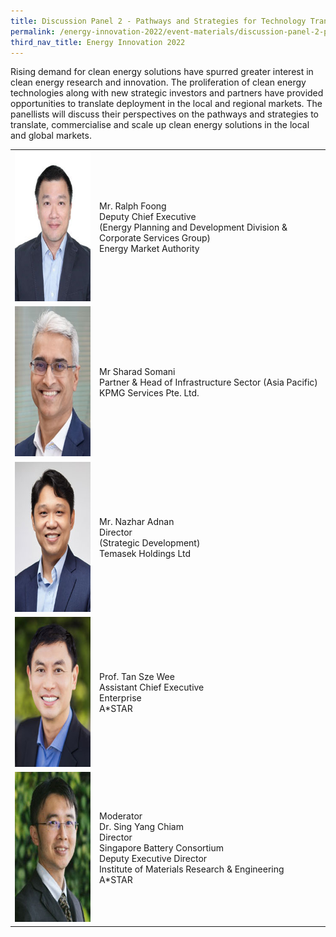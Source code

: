 ```yaml
---
title: Discussion Panel 2 - Pathways and Strategies for Technology Translation & Commercialisation
permalink: /energy-innovation-2022/event-materials/discussion-panel-2-pathways-and-strategies-for-technology-translation-commercialisation/
third_nav_title: Energy Innovation 2022
---
```

Rising demand for clean energy solutions have spurred greater interest in clean energy research and innovation. The proliferation of clean energy technologies along with new strategic investors and partners have provided opportunities to translate deployment in the local and regional markets. The panellists will discuss their perspectives on the pathways and strategies to translate, commercialise and scale up clean energy solutions in the local and global markets.

<div style="text-align: center;"></div>

<div class="speakers-tbl-container">
  <table>
    <tr>
	  <td><img src="/images/speakers/ralph-foong.jpg" alt="Ralph Foong" width="180" height="240" /></td>
	  <td>
	    <p><span class="speaker-name">Mr. Ralph Foong</span><br>
		Deputy Chief Executive<br>
		(Energy Planning and Development Division & Corporate Services Group)<br>
		Energy Market Authority</p>
	  </td>
	</tr>
	<tr>
	  <td><img src="/images/speakers/sharad-somani.jpg" alt="Sharad Somani" width="180" height="240" /></td>
	  <td>
	    <p><span class="speaker-name">Mr Sharad Somani</span><br>
		Partner & Head of Infrastructure Sector (Asia Pacific)<br>
		KPMG Services Pte. Ltd.</p>
	  </td>
	</tr>
	<tr>
	  <td><img src="/images/speakers/nazhar-adnan.jpg" alt="Nazhar Adnan" width="180" height="240" /></td>
	  <td>
	    <p><span class="speaker-name">Mr. Nazhar Adnan</span><br>
		Director<br>
		(Strategic Development)<br>
		Temasek Holdings Ltd</p>
	  </td>
	</tr>
	<tr>
	  <td><img src="/images/speakers/tan-sze-wee.jpg" alt="Tan Sze Wee" width="180" height="240" /></td>
	  <td>
	    <p><span class="speaker-name">Prof. Tan Sze Wee</span><br>Assistant Chief Executive<br>Enterprise<br>A*STAR</p>
	  </td>
	</tr>
	<tr>
	  <td><img src="/images/speakers/chiam-sing-yang.jpg" alt="Sing Yang Chiam" width="180" height="240" /></td>
	  <td>
	    <p><span class="moderator-text">Moderator</span><br>
		<span class="speaker-name">Dr. Sing Yang Chiam</span><br>
		Director<br>
		Singapore Battery Consortium<br>
		Deputy Executive Director<br>
		Institute of Materials Research & Engineering<br>
		A*STAR</p>
	  </td>
	</tr>
  </table>
</div> 
